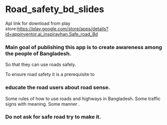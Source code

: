 # Road_safety_bd_slides
Apl link for download from play store:https://play.google.com/store/apps/details?id=appinventor.ai_inspirayhan.Safe_road_Bd
<h3>Main goal of publishing  this app is to create awareness among the people of Bangladesh.</h3> 
So that they can use roads safely.

To ensure road safety it is a prerequisite to<h3> educate the road users about road sense. </h3>
Some rules of how to use roads and highways in Bangladesh.
Some traffic signs with meaning.
Some manner .
<h3>Do not ask for safe road try to make it.</h3>

